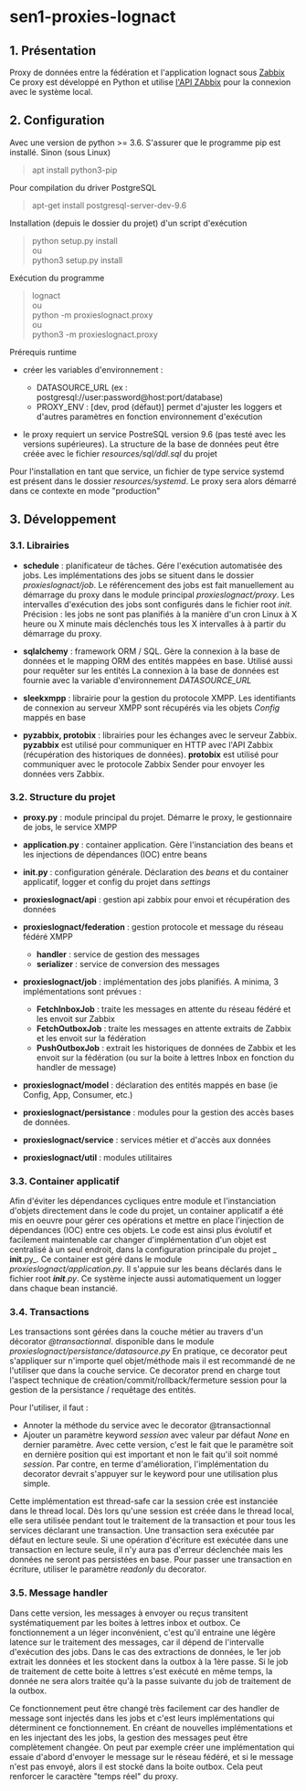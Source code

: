 # sen1-proxies-lognact

## 1. Présentation

Proxy de données entre la fédération et l'application lognact sous [Zabbix](https://www.zabbix.com/)  
Ce proxy est développé en Python et utilise [l'API ZAbbix](https://www.zabbix.com/documentation/4.2/manual/api)
pour la connexion avec le système local.


## 2. Configuration

Avec une version de python >= 3.6.
S'assurer que le programme pip est installé. Sinon (sous Linux)
> apt install python3-pip

Pour compilation du driver PostgreSQL
> apt-get install postgresql-server-dev-9.6

Installation (depuis le dossier du projet) d'un script d'exécution
> python setup.py install    
ou     
> python3 setup.py install    

Exécution du programme
> lognact  
ou  
> python -m proxieslognact.proxy    
ou      
> python3 -m proxieslognact.proxy     

Prérequis runtime
* créer les variables d'environnement : 
    * DATASOURCE_URL (ex : postgresql://user:password@host:port/database)
    * PROXY_ENV : [dev, prod (défaut)] permet d'ajuster les loggers et d'autres paramètres en fonction environnement d'exécution
    
* le proxy requiert un service PostreSQL version 9.6 (pas testé avec les versions
supérieures). La structure de la base de données peut être créée avec le fichier
_resources/sql/ddl.sql_ du projet

Pour l'installation en tant que service, un fichier de type service systemd est
présent dans le dossier _resources/systemd_. Le proxy sera alors démarré dans ce
contexte en mode "production"


## 3. Développement

### 3.1. Librairies

- **schedule** : planificateur de tâches. Gére l'exécution automatisée des jobs.
Les implémentations des jobs se situent dans le dossier _proxieslognact/job_. Le
référencement des jobs est fait manuellement au démarrage du proxy dans le module
principal _proxieslognact/proxy_. Les intervalles d'exécution des jobs sont configurés
dans le fichier root _init_. Précision : les jobs ne sont pas planifiés à la manière
d'un cron Linux à X heure ou X minute mais déclenchés tous les X intervalles à
à partir du démarrage du proxy.

- **sqlalchemy** : framework ORM / SQL. Gère la connexion à la base de données et le
mapping ORM des entités mappées en base. Utilisé aussi pour requêter sur les entités
La connexion à la base de données est fournie avec la variable d'environnement
_DATASOURCE_URL_

- **sleekxmpp** : librairie pour la gestion du protocole XMPP. Les identifiants
de connexion au serveur XMPP sont récupérés via les objets _Config_ mappés en base

- **pyzabbix, protobix** : librairies pour les échanges avec le serveur Zabbix.
**pyzabbix** est utilisé pour communiquer en HTTP avec l'API Zabbix (récupération
des historiques de données). **protobix** est utilisé pour communiquer avec le
protocole Zabbix Sender pour envoyer les données vers Zabbix.

### 3.2. Structure du projet

- **proxy.py** : module principal du projet. Démarre le proxy, le gestionnaire de
jobs, le service XMPP

- **application.py** : container application. Gère l'instanciation des beans et les
injections de dépendances (IOC) entre beans

- **__init__.py** : configuration générale. Déclaration des _beans_ et du container
applicatif, logger et config du projet dans _settings_

- **proxieslognact/api** : gestion api zabbix pour envoi et récupération des données

- **proxieslognact/federation** : gestion protocole et message du réseau fédéré XMPP
    - **handler** : service de gestion des messages 
    - **serializer** : service de conversion des messages 

- **proxieslognact/job** : implémentation des jobs planifiés. A minima, 3 implémentations
sont prévues :
    - **FetchInboxJob** : traite les messages en attente du réseau fédéré et les envoit
    sur Zabbix
    - **FetchOutboxJob** : traite les messages en attente extraits de Zabbix et les envoit
    sur la fédération
    - **PushOutboxJob** : extrait les historiques de données de Zabbix et les envoit sur
    la fédération (ou sur la boite à lettres Inbox en fonction du handler de message) 

- **proxieslognact/model** : déclaration des entités mappés en base (ie Config,
App, Consumer, etc.)

- **proxieslognact/persistance** : modules pour la gestion des accès bases de données.

- **proxieslognact/service** : services métier et d'accès aux données

- **proxieslognact/util** : modules utilitaires
 
### 3.3. Container applicatif

Afin d'éviter les dépendances cycliques entre module et l'instanciation d'objets
directement dans le code du projet, un container applicatif a été mis en oeuvre pour gérer
ces opérations et mettre en place l'injection de dépendances (IOC) entre ces objets.
Le code est ainsi plus évolutif et facilement maintenable car changer d'implémentation
d'un objet est centralisé à un seul endroit, dans la configuration principale
du projet _ __init__.py_. Ce container est géré dans le module _proxieslognact/application.py_.
Il s'appuie sur les beans déclarés dans le fichier root ___init__.py_. 
Ce système injecte aussi automatiquement un logger dans chaque bean instancié.

### 3.4. Transactions

Les transactions sont gérées dans la couche métier au travers d'un décorator _@transactionnal_.
disponible dans le module _proxieslognact/persistance/datasource.py_
En pratique, ce decorator peut s'appliquer sur n'importe quel objet/méthode mais
il est recommandé de ne l'utiliser que dans la couche service. Ce decorator prend
en charge tout l'aspect technique de création/commit/rollback/fermeture session
pour la gestion de la persistance / requêtage des entités.

Pour l'utiliser, il faut :

- Annoter la méthode du service avec le decorator @transactionnal  
- Ajouter un paramètre keyword _session_ avec valeur par défaut _None_ en dernier
paramètre. Avec cette version, c'est le fait que le paramètre soit en dernière
position qui est important et non le fait qu'il soit nommé _session_. Par contre,
en terme d'amélioration, l'implémentation du decorator devrait s'appuyer sur le
keyword pour une utilisation plus simple.

Cette implémentation est thread-safe car la session crée est instanciée dans le 
thread local. Dès lors qu'une session est créée dans le thread local, elle
sera utilisée pendant tout le traitement de la transaction et pour tous les services
déclarant une transaction. Une transaction sera exécutée par défaut en lecture seule.
Si une opération d'écriture est exécutée dans une transaction en lecture seule, il
n'y aura pas d'erreur déclenchée mais les données ne seront pas persistées en base.
Pour passer une transaction en écriture, utiliser le paramètre _readonly_ du decorator.

### 3.5. Message handler

Dans cette version, les messages à envoyer ou reçus transitent systématiquement
par les boites à lettres inbox et outbox. Ce fonctionnement a un léger inconvénient,
c'est qu'il entraine une légère latence sur le traitement des messages, car il dépend
de l'intervalle d'exécution des jobs. Dans le cas des extractions de données, le
1er job extrait les données et les stockent dans la outbox à la 1ère passe. Si le
job de traitement de cette boite à lettres s'est exécuté en même temps, la donnée 
ne sera alors traitée qu'à la passe suivante du job de traitement de la outbox.

Ce fonctionnement peut être changé très facilement car des handler de message sont
injectés dans les jobs et c'est leurs implémentations qui déterminent ce fonctionnement.
En créant de nouvelles implémentations et en les injectant des les jobs, la gestion
des messages peut être complètement changée. On peut par exemple créer une implémentation
qui essaie d'abord d'envoyer le message sur le réseau fédéré, et si le message n'est
pas envoyé, alors il est stocké dans la boite outbox. Cela peut renforcer le
caractère "temps réel" du proxy. 
